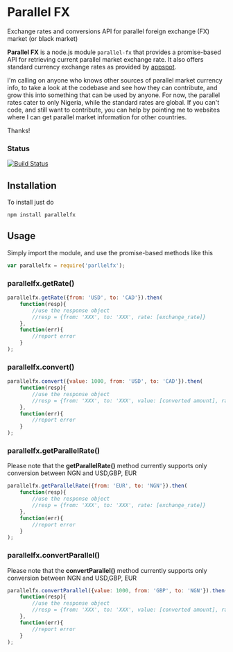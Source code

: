 # Parallel FX
Exchange rates and conversions API for parallel foreign exchange (FX) market (or black market)

**Parallel FX** is a node.js module `parallel-fx` that provides a promise-based API for retrieving current parallel market exchange rate. It also offers standard currency exchange rates as provided by [appspot](http://rate-exchange-1.appspot.com/).

I'm calling on anyone who knows other sources of parallel market currency info, to take a look at the codebase and see how they can contribute, and grow this into something that can be used by anyone. For now, the parallel rates cater to only Nigeria, while the standard rates are global.
If you can't code, and still want to contribute, you can help by pointing me to websites where I can get parallel market information for other countries.

Thanks!

### Status
[![Build Status](https://travis-ci.org/kennasoft/parallelfx.png)](https://travis-ci.org/kennasoft/parallelfx)

## Installation
To install just do 
```
npm install parallelfx
```

## Usage
Simply import the module, and use the promise-based methods like this

```js
var parallelfx = require('parllelfx');
```

### parallelfx.getRate()

```js
parallelfx.getRate({from: 'USD', to: 'CAD'}).then(
    function(resp){
        //use the response object
        //resp = {from: 'XXX', to: 'XXX', rate: [exchange_rate]}
    },
    function(err){
        //report error
    }
);
```

### parallelfx.convert()

```js
parallelfx.convert({value: 1000, from: 'USD', to: 'CAD'}).then(
    function(resp){
        //use the response object 
        //resp = {from: 'XXX', to: 'XXX', value: [converted amount], rate: [exchange_rate]}
    },
    function(err){
        //report error
    }
);
```

### parallelfx.getParallelRate()
Please note that the **getParallelRate()** method currently supports only conversion between NGN and USD,GBP, EUR

```js
parallelfx.getParallelRate({from: 'EUR', to: 'NGN'}).then(
    function(resp){
        //use the response object
        //resp = {from: 'XXX', to: 'XXX', rate: [exchange_rate]}
    },
    function(err){
        //report error
    }
);
```

### parallelfx.convertParallel()
Please note that the **convertParallel()** method currently supports only conversion between NGN and USD,GBP, EUR

```js
parallelfx.convertParallel({value: 1000, from: 'GBP', to: 'NGN'}).then(
    function(resp){
        //use the response object 
        //resp = {from: 'XXX', to: 'XXX', value: [converted amount], rate: [exchange_rate]}
    },
    function(err){
        //report error
    }
);
```